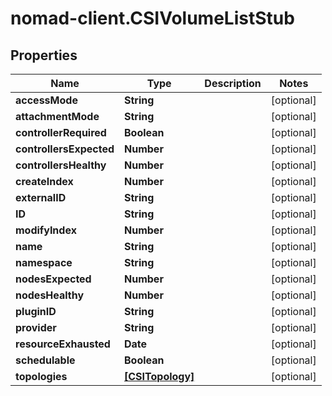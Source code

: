 # nomad-client.CSIVolumeListStub

## Properties

Name | Type | Description | Notes
------------ | ------------- | ------------- | -------------
**accessMode** | **String** |  | [optional] 
**attachmentMode** | **String** |  | [optional] 
**controllerRequired** | **Boolean** |  | [optional] 
**controllersExpected** | **Number** |  | [optional] 
**controllersHealthy** | **Number** |  | [optional] 
**createIndex** | **Number** |  | [optional] 
**externalID** | **String** |  | [optional] 
**ID** | **String** |  | [optional] 
**modifyIndex** | **Number** |  | [optional] 
**name** | **String** |  | [optional] 
**namespace** | **String** |  | [optional] 
**nodesExpected** | **Number** |  | [optional] 
**nodesHealthy** | **Number** |  | [optional] 
**pluginID** | **String** |  | [optional] 
**provider** | **String** |  | [optional] 
**resourceExhausted** | **Date** |  | [optional] 
**schedulable** | **Boolean** |  | [optional] 
**topologies** | [**[CSITopology]**](CSITopology.md) |  | [optional] 


